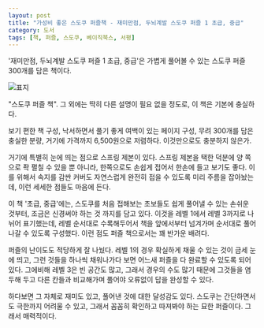 ```yaml
---
layout: post
title: "가성비 좋은 스도쿠 퍼즐책 - 재미만점, 두뇌계발 스도쿠 퍼즐 1 초급, 중급"
category: 도서
tags: [책, 퍼즐, 스도쿠, 베이직북스, 서평]
---
```


'재미만점, 두뇌계발 스도쿠 퍼즐 1 초급, 중급'은
가볍게 풀어볼 수 있는 스도쿠 퍼즐 300개를 담은 책이다.

![표지](https://lh3.googleusercontent.com/16cKxGt1gkEbo9GHRZjQiCWyopWkhrGcqnIU-pvZNX0RL6dpdvUmlI-ENPCSa_NtNcJAOmkEi-4Mhg=s480)

"스도쿠 퍼즐 책".
그 외에는 딱히 다른 설명이 필요 없을 정도로,
이 책은 기본에 충실하다.

보기 편한 책 구성,
낙서하면서 풀기 좋게 여백이 있는 페이지 구성,
무려 300개를 담은 충실한 분량,
거기에 가격까지 6,500원으로 저렴하다.
이것만으로도 충분하지 않은가.

거기에 특별히 눈에 띄는 점으로 스프링 제본이 있다.
스프링 제본을 택한 덕분에 양 쪽으로 좍 펼칠 수 있을 뿐 아니라,
한쪽으로도 손쉽게 접어서 한손에 들고 보기도 좋다.
이를 위해서 속지를 감싼 커버도 자연스럽게 완전히 접을 수 있도록 미리 주름을 잡아놨는데,
이런 세세한 점들도 마음에 든다.

이 책 '초급, 중급'에는,
스도쿠를 처음 접해보는 초보들도 쉽게 풀어낼 수 있는 손쉬운 것부터,
조금은 신경써야 하는 것 까지를 담고 있다.
이것을 레벨 1에서 레벨 3까지로 나뉘어 표기했는데,
레벨 순서대로 수록해두어서
책을 앞에서부터 넘겨가며 순서대로 풀어나갈 수 있도록 구성했다.
이런 점도 퍼즐 책으로서는 꽤 반가운 배려다.

퍼즐의 난이도도 적당하게 잘 나눴다.
레벨 1의 경우 확실하게 채울 수 있는 것이 금세 눈에 띄고,
그런 것들을 하나씩 채워나가다 보면 어느새 퍼즐을 다 완료할 수 있도록 되어있다.
그에비해 레벨 3은 빈 공간도 많고, 그래서 경우의 수도 많기 때문에
그것들을 염두해 두고 다른 칸들과 비교해가며 풀어야
오류없이 답을 완성할 수 있다.

하다보면 그 자체로 재미도 있고,
풀어낸 것에 대한 달성감도 있다.
스도쿠는 간단하면서도 극한까지 어려울 수 있고,
그래서 꼼꼼히 확인하고 따져봐야 하는 묘한 퍼즐이다.
그래서 매력적이다.
